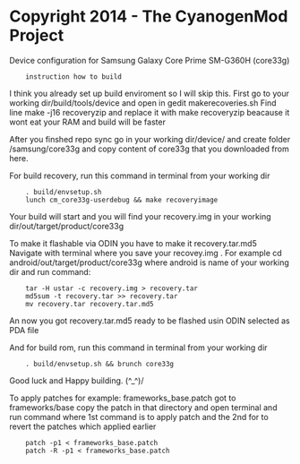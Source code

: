 Copyright 2014 - The CyanogenMod Project
===================================

Device configuration for Samsung Galaxy Core Prime SM-G360H (core33g)

		instruction how to build

I think you already set up build enviroment so I will skip this.
First go to your working dir/build/tools/device and open in gedit makerecoveries.sh
Find line 
		make -j16 recoveryzip
and replace it with
		make recoveryzip
beacause it wont eat your RAM and build will be faster


After you finshed repo sync go in your working dir/device/
and create folder /samsung/core33g and copy content of core33g
that you downloaded from here.

For build recovery, run this command in terminal from your working dir 

		. build/envsetup.sh
		lunch cm_core33g-userdebug && make recoveryimage

Your build will start and you will find your recovery.img in your working dir/out/target/product/core33g

To make it flashable via ODIN you have to make it recovery.tar.md5
Navigate with terminal where you save your recovey.img .
For example cd android/out/target/product/core33g
where android is name of your working dir
and run command:

		tar -H ustar -c recovery.img > recovery.tar
		md5sum -t recovery.tar >> recovery.tar
		mv recovery.tar recovery.tar.md5
        
An now you got recovery.tar.md5 ready to be flashed usin ODIN selected as PDA file

And for build rom, run this command in terminal from your working dir 

		. build/envsetup.sh && brunch core33g

Good luck and Happy building. (^_^)/


To apply patches 
for example:  frameworks_base.patch
 got to frameworks/base  copy the patch in that directory and open 
terminal and run command 
where 1st command is to apply patch and 
the 2nd for to revert the patches which applied earlier

		patch -p1 < frameworks_base.patch
		patch -R -p1 < frameworks_base.patch
